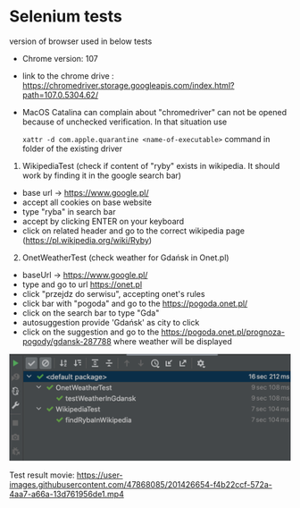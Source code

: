 
# Selenium tests 

version of browser used in below tests
- Chrome version: 107
- link to the chrome drive : https://chromedriver.storage.googleapis.com/index.html?path=107.0.5304.62/
- MacOS Catalina can complain about "chromedriver" can not be opened because of unchecked verification. In that situation use 

    `xattr -d com.apple.quarantine <name-of-executable>` command in folder of the existing driver

1. WikipediaTest (check if content of "ryby" exists in wikipedia. It should work by finding it in the google search bar)
 * base url -> https://www.google.pl/
 * accept all cookies on base website
 * type "ryba" in search bar
 * accept by clicking ENTER on your keyboard
 * click on related header and go to the correct wikipedia page (https://pl.wikipedia.org/wiki/Ryby)

2. OnetWeatherTest (check weather for Gdańsk in Onet.pl)
 * baseUrl -> https://www.google.pl/
 * type and go to url https://onet.pl
 * click "przejdz do serwisu", accepting onet's rules
 * click bar with "pogoda" and go to the https://pogoda.onet.pl/
 * click on the search bar to type "Gda"
 * autosuggestion provide 'Gdańsk' as city to click
 * click on the suggestion and go to the https://pogoda.onet.pl/prognoza-pogody/gdansk-287788 where weather will be displayed



![img.png](img.png)

Test result movie: 
https://user-images.githubusercontent.com/47868085/201426654-f4b22ccf-572a-4aa7-a66a-13d761956de1.mp4

